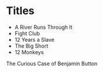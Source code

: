  # Titles

- A River Runs Through It
- Fight Club
- 12 Years a Slave
- The Big Short
- 12 Monkeys

The Curious Case of Benjamin Button
